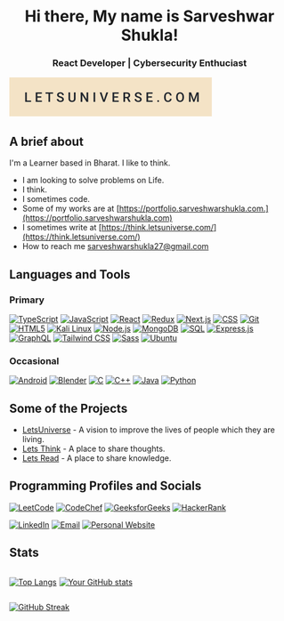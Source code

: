 <h1 align="center">Hi there, My name is Sarveshwar Shukla!</h1>
<h3 align="center">React Developer | Cybersecurity Enthuciast</h3>



[![hello world](./letsuniverse.svg)](https://letsuniverse.com)

## A brief about

I'm a Learner based in Bharat. I like to think.

- I am looking to solve problems on Life. 
- I think.
- I sometimes code.
- Some of my works are at [https://portfolio.sarveshwarshukla.com.](https://portfolio.sarveshwarshukla.com)
- I sometimes write at [https://think.letsuniverse.com/](https://think.letsuniverse.com/)
- How to reach me sarveshwarshukla27@gmail.com


## Languages and Tools
### Primary 
[![TypeScript](https://img.shields.io/badge/TypeScript-3178C6?style=for-the-badge&logo=typescript&logoColor=white)](https://www.typescriptlang.org/)
[![JavaScript](https://img.shields.io/badge/JavaScript-000000?style=for-the-badge&logo=javascript&logoColor=F7DF1E)](https://developer.mozilla.org/en-US/docs/Web/JavaScript)
[![React](https://img.shields.io/badge/React-61DAFB?style=for-the-badge&logo=react&logoColor=black)](https://reactjs.org/)
[![Redux](https://img.shields.io/badge/Redux-764ABC?style=for-the-badge&logo=redux&logoColor=white)](https://redux.js.org/)
[![Next.js](https://img.shields.io/badge/Next.js-000000?style=for-the-badge&logo=next.js&logoColor=white)](https://nextjs.org/)
[![CSS](https://img.shields.io/badge/CSS-1572B6?style=for-the-badge&logo=css3&logoColor=white)](https://developer.mozilla.org/en-US/docs/Web/CSS)
[![Git](https://img.shields.io/badge/Git-F05032?style=for-the-badge&logo=git&logoColor=white)](https://git-scm.com/)
[![HTML5](https://img.shields.io/badge/HTML5-E34F26?style=for-the-badge&logo=html5&logoColor=white)](https://developer.mozilla.org/en-US/docs/Web/Guide/HTML/HTML5)
[![Kali Linux](https://img.shields.io/badge/Kali_Linux-557C94?style=for-the-badge&logo=kali-linux&logoColor=white)](https://www.kali.org/)
[![Node.js](https://img.shields.io/badge/Node.js-43853D?style=for-the-badge&logo=node.js&logoColor=white)](https://nodejs.org/)
[![MongoDB](https://img.shields.io/badge/MongoDB-47A248?style=for-the-badge&logo=mongodb&logoColor=white)](https://www.mongodb.com/)
[![SQL](https://img.shields.io/badge/SQL-4479A1?style=for-the-badge&logo=amazon-dynamodb&logoColor=white)](https://en.wikipedia.org/wiki/SQL)
[![Express.js](https://img.shields.io/badge/Express.js-000000?style=for-the-badge&logo=express&logoColor=white)](https://expressjs.com/)
[![GraphQL](https://img.shields.io/badge/GraphQL-E10098?style=for-the-badge&logo=graphql&logoColor=white)](https://graphql.org/)
[![Tailwind CSS](https://img.shields.io/badge/Tailwind_CSS-38B2AC?style=for-the-badge&logo=tailwind-css&logoColor=white)](https://tailwindcss.com/)
[![Sass](https://img.shields.io/badge/Sass-CC6699?style=for-the-badge&logo=sass&logoColor=white)](https://sass-lang.com/)
[![Ubuntu](https://img.shields.io/badge/Ubuntu-E95420?style=for-the-badge&logo=ubuntu&logoColor=white)](https://ubuntu.com/)
<!-- [![LetsUniverse](https://img.shields.io/badge/LetsUniverse-%23000000.svg?style=for-the-badge&logo=sanity&logoColor=white)](https://www.letsuniverse.com/) -->


### Occasional
[![Android](https://img.shields.io/badge/Android-3DDC84?style=for-the-badge&logo=android&logoColor=white)](https://developer.android.com)
[![Blender](https://img.shields.io/badge/Blender-F5792A?style=for-the-badge&logo=blender&logoColor=white)](https://www.blender.org/)
[![C](https://img.shields.io/badge/C-00599C?style=for-the-badge&logo=c&logoColor=white)](https://en.wikipedia.org/wiki/C_(programming_language))
[![C++](https://img.shields.io/badge/C++-00599C?style=for-the-badge&logo=c%2B%2B&logoColor=white)](https://isocpp.org/) 
[![Java](https://img.shields.io/badge/Java-ED8B00?style=for-the-badge&logo=java&logoColor=white)](https://www.java.com/)
[![Python](https://img.shields.io/badge/Python-3776AB?style=for-the-badge&logo=python&logoColor=white)](https://www.python.org/)





## Some of the Projects

- [LetsUniverse](https://www.letsuniverse.com/) - A vision to improve the lives of people which they are living.
- [Lets Think](https://think.letsuniverse.com/) - A place to share thoughts.
- [Lets Read](https://read.letsuniverse.com/) - A place to share knowledge.

## Programming Profiles and Socials

[![LeetCode](https://img.shields.io/badge/LeetCode-%23000000.svg?style=for-the-badge&logo=LeetCode&logoColor=F89F1B)](https://leetcode.com/SarveshwarShukla/)
[![CodeChef](https://img.shields.io/badge/CodeChef-%23402819.svg?style=for-the-badge&logo=CodeChef&logoColor=white)](https://www.codechef.com/users/sarveshwar_s)
[![GeeksforGeeks](https://img.shields.io/badge/GeeksforGeeks-%232F8D46.svg?style=for-the-badge&logo=GeeksforGeeks&logoColor=white)](https://auth.geeksforgeeks.org/user/sarveshwarshukla27/)
[![HackerRank](https://img.shields.io/badge/HackerRank-%2332C766.svg?style=for-the-badge&logo=HackerRank&logoColor=white)](https://www.hackerrank.com/SarveshwarShukla)

[![LinkedIn](https://img.shields.io/badge/LinkedIn-%230077B5.svg?style=for-the-badge&logo=linkedin&logoColor=white)](https://www.linkedin.com/in/sarveshwar-shukla/)
[![Email](https://img.shields.io/badge/Email-%23040F0F.svg?style=for-the-badge&logo=Gmail&logoColor=white)](mailto:sarveshwarshukla27@gmail.com)
[![Personal Website](https://img.shields.io/badge/website-%23ED8B00.svg?style=for-the-badge&logo=Internet%20Explorer&logoColor=white)](https://www.sarveshwarshukla.com/)



## Stats

<div style="display: flex; align-items: flex-start; gap: 0.3rem; flex-wrap: wrap;">
<!-- <div> -->

[![Top Langs](https://github-readme-stats.vercel.app/api/top-langs/?username=SarveshwarShukla&theme=blue-green&show_icons=true&locale=en&layout=compact)](https://github-readme-stats.vercel.app/api/top-langs/?username=SarveshwarShukla&theme=blue-green&show_icons=true&locale=en&layout=compact)

[![Your GitHub stats](https://github-readme-stats.vercel.app/api?username=SarveshwarShukla&theme=blue-green)](https://github-readme-stats.vercel.app/api?username=SarveshwarShukla&theme=blue-green)
</div>

[![GitHub Streak](https://github-readme-streak-stats.herokuapp.com/?user=SarveshwarShukla&theme=blue-green)](https://git.io/streak-stats)
  
